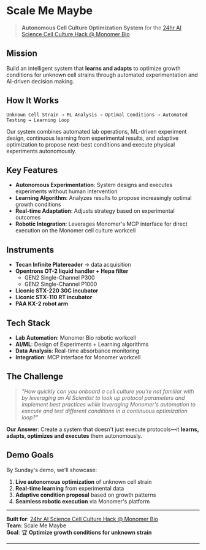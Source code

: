 # Scale Me Maybe

> **Autonomous Cell Culture Optimization System** for the [24hr AI Science Cell Culture Hack @ Monomer Bio](https://luma.com/qe0vfc7b?utm_source=ep-5UOLqHaRVT)

## Mission

Build an intelligent system that **learns and adapts** to optimize growth conditions for unknown cell strains through automated experimentation and AI-driven decision making.

## How It Works

```
Unknown Cell Strain → ML Analysis → Optimal Conditions → Automated Testing → Learning Loop
```

Our system combines automated lab operations, ML-driven experiment design, continuous learning from experimental results, and adaptive optimization to propose next-best conditions and execute physical experiments autonomously.

## Key Features

- **Autonomous Experimentation**: System designs and executes experiments without human intervention
- **Learning Algorithm**: Analyzes results to propose increasingly optimal growth conditions  
- **Real-time Adaptation**: Adjusts strategy based on experimental outcomes
- **Robotic Integration**: Leverages Monomer's MCP interface for direct execution on the Monomer cell culture workcell

## Instruments

- **Tecan Infinite Platereader** → data acquisition 
- **Opentrons OT-2 liquid handler + Hepa filter**
  - GEN2 Single-Channel P300
  - GEN2 Single-Channel P1000 
- **Liconic STX-220 30C incubator**
- **Liconic STX-110 RT incubator**
- **PAA KX-2 robot arm**

## Tech Stack

- **Lab Automation**: Monomer Bio robotic workcell
- **AI/ML**: Design of Experiments + Learning algorithms
- **Data Analysis**: Real-time absorbance monitoring
- **Integration**: MCP interface for Monomer workcell

## The Challenge

> *"How quickly can you onboard a cell culture you're not familiar with by leveraging an AI Scientist to look up protocol parameters and implement best practices while leveraging Monomer's automation to execute and test different conditions in a continuous optimization loop?"*

**Our Answer**: Create a system that doesn't just execute protocols—it **learns, adapts, optimizes and executes** them autonomously.

## Demo Goals

By Sunday's demo, we'll showcase:
1. **Live autonomous optimization** of unknown cell strain
2. **Real-time learning** from experimental data
3. **Adaptive condition proposal** based on growth patterns
4. **Seamless robotic execution** via Monomer's platform

---

**Built for**: [24hr AI Science Cell Culture Hack @ Monomer Bio](https://luma.com/qe0vfc7b?utm_source=ep-5UOLqHaRVT)  
**Team**: Scale Me Maybe  
**Goal**: 🏆 **Optimize growth conditions for unknown strain**

---
